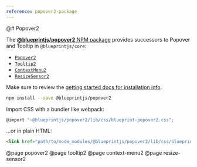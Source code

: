 ```yaml
---
reference: popover2-package
---
```


@# Popover2

The [**@blueprintjs/popover2** NPM package](https://www.npmjs.com/package/@blueprintjs/popover2)
provides successors to Popover and Tooltip in `@blueprintjs/core`:

-   [`Popover2`](#popover2-package/popover2)
-   [`Tooltip2`](#popover2-package/tooltip2)
-   [`ContextMenu2`](#popover2-package/context-menu2)
-   [`ResizeSensor2`](#popover2-package/resize-sensor2)

Make sure to review the [getting started docs for installation info](#blueprint/getting-started).

```sh
npm install --save @blueprintjs/popover2
```

Import CSS with a bundler like webpack:

```js
@import "~@blueprintjs/popover2/lib/css/blueprint-popover2.css";
```

...or in plain HTML:

```html
<link href="path/to/node_modules/@blueprintjs/popover2/lib/css/blueprint-popover2.css" rel="stylesheet" />
```

@page popover2
@page tooltip2
@page context-menu2
@page resize-sensor2
